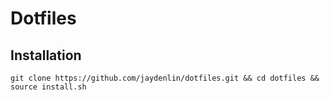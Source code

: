 # Dotfiles

## Installation
```
git clone https://github.com/jaydenlin/dotfiles.git && cd dotfiles && source install.sh
```
